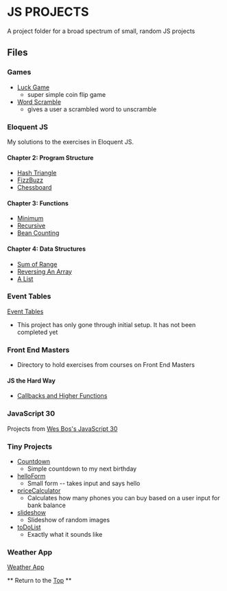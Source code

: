 # JS PROJECTS
[p]: #project


A project folder for a broad spectrum of small, random JS projects


## Files
[f]: #files

### Games
* [Luck Game](/games/luckGame)
    * super simple coin flip game
* [Word Scramble](/games/wordScramble)
    * gives a user a scrambled word to unscramble
    
### Eloquent JS

My solutions to the exercises in Eloquent JS.

#### Chapter 2: Program Structure
    
* [Hash Triangle](/eloquentJS/chapter2/hashTriangle.js)
* [FizzBuzz](/eloquentJS/chapter2/fizzBuzz.js)
* [Chessboard](/eloquentJS/chapter2/chessboard.js)

#### Chapter 3: Functions

* [Minimum](/eloquentJS/chapter3/minimum.js)
* [Recursive](/eloquentJS/chapter3/recursion.js)
* [Bean Counting](/eloquentJS/chapter3/beanCounting.js)

#### Chapter 4: Data Structures

* [Sum of Range](/eloquentJS/chapter4/sumOfRange.js)
* [Reversing An Array](/eloquentJS/chapter4/reversingArray.js)
* [A List](/eloquentJS/chapter4/aList.js)
  
### Event Tables
[Event Tables](/eventTables) 
- This project has only gone through initial setup. It has not been completed yet


### Front End Masters
- Directory to hold exercises from courses on Front End Masters

#### JS the Hard Way

* [Callbacks and Higher Functions](/frontendMasters/jsTheHardWay/callbacksAndHigherFunctions)
  
### JavaScript 30 
Projects from [Wes Bos's JavaScript 30](https://javascript30.com/)

### Tiny Projects
  * [Countdown](/tinyProjects/countdown)
    * Simple countdown to my next birthday
  * [helloForm](/tinyProjects/helloForm)
    * Small form -- takes input and says hello
  * [priceCalculator](/tinyProjects/priceCalculator)
    * Calculates how many phones you can buy based on a user input for bank balance
  * [slideshow](/tinyProjects/slideshow)
    * Slideshow of random images
  * [toDoList](/tinyProjects/toDoList)
    * Exactly what it sounds like

### Weather App
[Weather App](/weatherApp)

** Return to the [Top][p] **